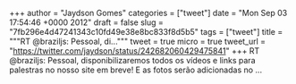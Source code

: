 
+++
author = "Jaydson Gomes"
categories = ["tweet"]
date = "Mon Sep 03 17:54:46 +0000 2012"
draft = false
slug = "7fb296e4d47241343c10fd49e38e8bc833f8d5b5"
tags = ["tweet"]
title = """RT @braziljs: Pessoal, di..."""
tweet = true
micro = true
tweet_url = "https://twitter.com/jaydson/status/242682060429475841"
+++
RT @braziljs: Pessoal, disponibilizaremos todos os vídeos e links para palestras no nosso site em breve! E as fotos serão adicionadas no ...
